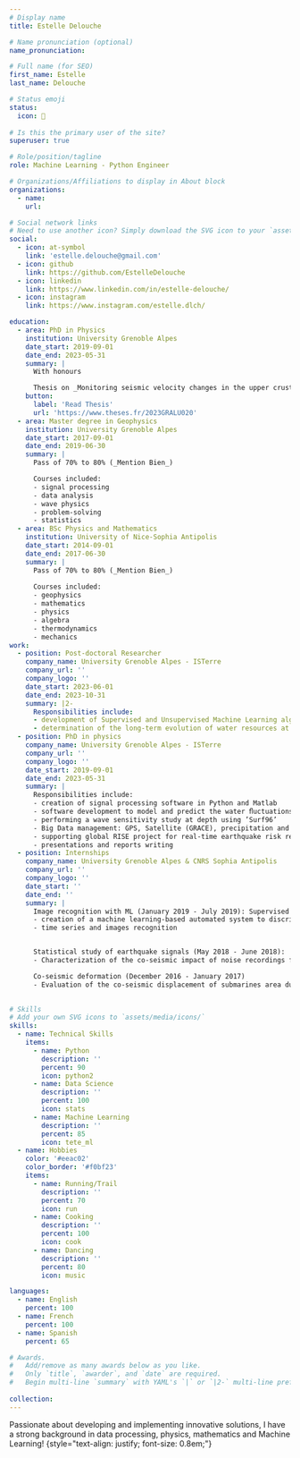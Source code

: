 ```yaml
---
# Display name
title: Estelle Delouche

# Name pronunciation (optional)
name_pronunciation: 

# Full name (for SEO)
first_name: Estelle
last_name: Delouche

# Status emoji
status:
  icon: 🥖
  
# Is this the primary user of the site?
superuser: true

# Role/position/tagline
role: Machine Learning - Python Engineer

# Organizations/Affiliations to display in About block
organizations:
  - name: 
    url: 

# Social network links
# Need to use another icon? Simply download the SVG icon to your `assets/media/icons/` folder.
social:
  - icon: at-symbol
    link: 'estelle.delouche@gmail.com'
  - icon: github
    link: https://github.com/EstelleDelouche
  - icon: linkedin
    link: https://www.linkedin.com/in/estelle-delouche/
  - icon: instagram
    link: https://www.instagram.com/estelle.dlch/

education:
  - area: PhD in Physics
    institution: University Grenoble Alpes
    date_start: 2019-09-01
    date_end: 2023-05-31
    summary: |
      With honours 

      Thesis on _Monitoring seismic velocity changes in the upper crust and aquifer dynamics_. Supervised by [Laurent Stehly](https://scholar.google.com/citations?user=VeMpdccAAAAJ&hl=fr). Presented papers at 6 international conferences with the contributions being published in 3 journals.
    button:
      label: 'Read Thesis'
      url: 'https://www.theses.fr/2023GRALU020'
  - area: Master degree in Geophysics
    institution: University Grenoble Alpes
    date_start: 2017-09-01
    date_end: 2019-06-30
    summary: |
      Pass of 70% to 80% (_Mention Bien_)

      Courses included:
      - signal processing
      - data analysis
      - wave physics
      - problem-solving
      - statistics
  - area: BSc Physics and Mathematics
    institution: University of Nice-Sophia Antipolis
    date_start: 2014-09-01
    date_end: 2017-06-30
    summary: |
      Pass of 70% to 80% (_Mention Bien_)
      
      Courses included:
      - geophysics
      - mathematics
      - physics
      - algebra
      - thermodynamics
      - mechanics
work:
  - position: Post-doctoral Researcher
    company_name: University Grenoble Alpes - ISTerre
    company_url: ''
    company_logo: ''
    date_start: 2023-06-01
    date_end: 2023-10-31
    summary: |2-
      Responsibilities include:
      - development of Supervised and Unsupervised Machine Learning algorithms to separate and locate volcanic sources
      - determination of the long-term evolution of water resources at European scale
  - position: PhD in physics 
    company_name: University Grenoble Alpes - ISTerre 
    company_url: ''
    company_logo: ''
    date_start: 2019-09-01
    date_end: 2023-05-31
    summary: |
      Responsibilities include:
      - creation of signal processing software in Python and Matlab
      - software development to model and predict the water ﬂuctuations inside aquifer systems
      - performing a wave sensitivity study at depth using ’Surf96’
      - Big Data management: GPS, Satellite (GRACE), precipitation and seismic data at European scale
      - supporting global RISE project for real-time earthquake risk reduction
      - presentations and reports writing
  - position: Internships 
    company_name: University Grenoble Alpes & CNRS Sophia Antipolis
    company_url: ''
    company_logo: ''
    date_start: ''
    date_end: ''
    summary: |
      Image recognition with ML (January 2019 - July 2019): Supervised by [Marielle Malfante](https://www.linkedin.com/in/marielle-malfante-214a9688/?originalSubdomain=fr), [Jerome Mars](https://www.linkedin.com/in/jerome-mars-59049353/?originalSubdomain=fr) and [Mauro Dalla Mura](https://www.grenoble-inp.fr/fr/recherche-valorisation/mauro-dalla-mura-nouveau-membre-de-liuf)
      - creation of a machine learning-based automated system to discriminate the resting, precursory and post-seismic phases of an earthquake 
      - time series and images recognition


      Statistical study of earthquake signals (May 2018 - June 2018):
      - Characterization of the co-seismic impact of noise recordings for l'Aquila and Amatrice earthquakes using statitical moments

      Co-seismic deformation (December 2016 - January 2017)
      - Evaluation of the co-seismic displacement of submarines area during Pedernales event
      

# Skills
# Add your own SVG icons to `assets/media/icons/`
skills:
  - name: Technical Skills
    items:
      - name: Python
        description: ''
        percent: 90
        icon: python2
      - name: Data Science
        description: ''
        percent: 100
        icon: stats
      - name: Machine Learning
        description: ''
        percent: 85
        icon: tete_ml
  - name: Hobbies
    color: '#eeac02'
    color_border: '#f0bf23'
    items:
      - name: Running/Trail
        description: ''
        percent: 70
        icon: run
      - name: Cooking
        description: ''
        percent: 100
        icon: cook
      - name: Dancing
        description: ''
        percent: 80
        icon: music 

languages:
  - name: English
    percent: 100
  - name: French
    percent: 100
  - name: Spanish
    percent: 65

# Awards.
#   Add/remove as many awards below as you like.
#   Only `title`, `awarder`, and `date` are required.
#   Begin multi-line `summary` with YAML's `|` or `|2-` multi-line prefix and indent 2 spaces below.
  
collection:
---
```


Passionate about developing and implementing innovative solutions, I have a strong background in data processing, physics, mathematics and Machine Learning!
{style="text-align: justify; font-size: 0.8em;"}
